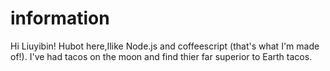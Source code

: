 # information

Hi Liuyibin!
Hubot here,Ilike Node.js and coffeescript (that's what I'm made of!).
I've had tacos on the moon and find thier far superior to Earth tacos. 
